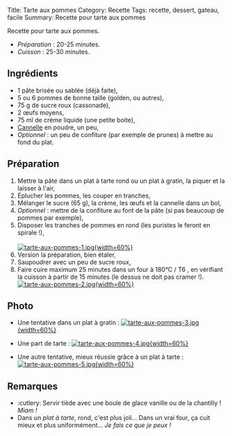 Title: Tarte aux pommes
Category: Recette
Tags: recette, dessert, gateau, facile
Summary: Recette pour tarte aux pommes

Recette pour tarte aux pommes.

- *Préparation* : 20-25 minutes.
- *Cuisson* : 25-30 minutes.

## Ingrédients
- 1 pâte brisée ou sablée (déjà faite),
- 5 ou 6 pommes de bonne taille (golden, ou autres),
- 75 g de sucre roux (cassonade),
- 2 œufs moyens,
- 75 ml de crème liquide (une petite boite),
- [Cannelle](https://fr.wikipedia.org/wiki/Cannelle) en poudre, un peu,
- *Optionnel* : un peu de confiture (par exemple de prunes) à mettre au fond du plat.

## Préparation
1. Mettre la pâte dans un plat à tarte rond ou un plat à gratin, la piquer et la laisser à l'air,
2. Éplucher les pommes, les couper en tranches,
3. Mélanger le sucre (65 g), la crème, les œufs et la cannelle dans un bol,
4. *Optionnel* : mettre de la confiture au font de la pâte (si pas beaucoup de pommes par exemple),
5. Disposer les tranches de pommes en rond (les puristes le feront en spirale !),<br><br>
   [![tarte-aux-pommes-1.jpg]({filename}images/tarte-aux-pommes-1.jpg){width=60%}]({filename}images/tarte-aux-pommes-1.jpg)<br>
6. Version la préparation, bien étaler,
7. Saupoudrer avec un peu de sucre roux,
7. Faire cuire maximum 25 minutes dans un four à 180°C / T6 <i class="fa fa-thermometer-full" aria-hidden="true"></i>, en vérifiant la cuisson à partir de 15 minutes (le dessus ne doit pas cramer !).
   [![tarte-aux-pommes-2.jpg]({filename}images/tarte-aux-pommes-2.jpg){width=60%}]({filename}images/tarte-aux-pommes-2.jpg)

## Photo
- Une tentative dans un plat à gratin :
  [![tarte-aux-pommes-3.jpg]({filename}images/tarte-aux-pommes-3.jpg){width=60%}]({filename}images/tarte-aux-pommes-3.jpg)

- Une part de tarte :
  [![tarte-aux-pommes-4.jpg]({filename}images/tarte-aux-pommes-4.jpg){width=60%}]({filename}images/tarte-aux-pommes-4.jpg)

- Une autre tentative, mieux réussie grâce à un plat à tarte :
  [![tarte-aux-pommes-5.jpg]({filename}images/tarte-aux-pommes-5.jpg){width=60%}]({filename}images/tarte-aux-pommes-5.jpg)

## Remarques
- :cutlery: Servir tiède avec une boule de glace vanille ou de la chantilly ! *Miam !*
- Dans un *plat à tarte*, rond, c'est plus joli... Dans un vrai four, ça cuit mieux et plus uniformément... *Je fais ce que je peux !*

